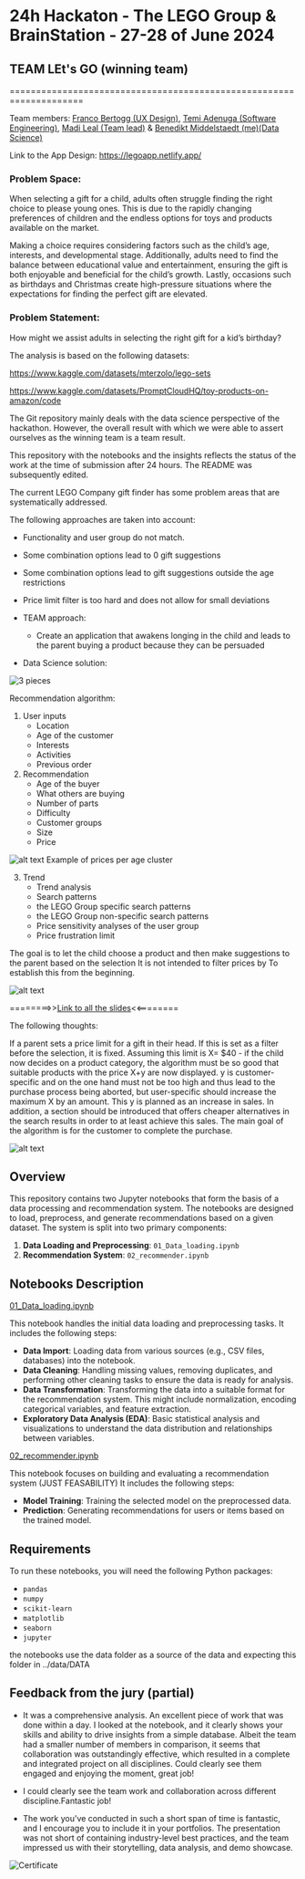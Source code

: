# 24h Hackaton - The LEGO Group & BrainStation - 27-28 of June 2024
## TEAM LEt's GO (winning team)
====================================================================

Team members: 
[Franco Bertogg (UX Design)](https://www.linkedin.com/in/franco-bertogg-gallardo/),
[Temi Adenuga (Software Engineering)](https://www.linkedin.com/in/temi-adenuga/),
[Madi Leal (Team lead)](https://www.linkedin.com/in/madelymleal/) &
[Benedikt Middelstaedt (me)(Data Science)](https://www.linkedin.com/in/benedikt-middelstaedt/)


Link to the App Design:
https://legoapp.netlify.app/

### Problem Space:

When selecting a gift for a child, adults often struggle finding the right choice to please young ones. This is due to the rapidly changing preferences of children and the endless options for toys and products available on the market.

Making a choice requires considering factors such as the child’s age, interests, and developmental stage. Additionally, adults need to find the balance between educational value and entertainment, ensuring the gift is both enjoyable and beneficial for the child’s growth. Lastly, occasions such as birthdays and Christmas create high-pressure situations where the expectations for finding the perfect gift are elevated.

### Problem Statement:
How might we assist adults in selecting the right gift for a kid’s birthday?


The analysis is based on the following datasets: 

https://www.kaggle.com/datasets/mterzolo/lego-sets

https://www.kaggle.com/datasets/PromptCloudHQ/toy-products-on-amazon/code

The Git repository mainly deals with the data science perspective of the hackathon. However, the overall result with which we were able to assert ourselves as the winning team is a team result. 

This repository with the notebooks and the insights reflects the status of the work at the time of submission after 24 hours. The README was subsequently edited.

The current LEGO Company gift finder has some problem areas that are
systematically addressed.

The following approaches are taken into account:

- Functionality and user group do not match.
- Some combination options lead to 0 gift suggestions
- Some combination options lead to gift suggestions outside the age restrictions
- Price limit filter is too hard and does not allow for small deviations

- TEAM approach:
    - Create an application that awakens longing in the child and leads to the parent buying a product because they can be persuaded

- Data Science solution:


![3 pieces](images/image.png)

Recommendation algorithm:
1. User inputs
    - Location
    - Age of the customer
    - Interests
    - Activities
    - Previous order
2. Recommendation
    - Age of the buyer
    - What others are buying
    - Number of parts
    - Difficulty
    - Customer groups
    - Size
    - Price

![alt text](images/image3.png)
Example of prices per age cluster


3. Trend
    - Trend analysis
    - Search patterns
    - the LEGO Group specific search patterns
    - the LEGO Group non-specific search patterns
    - Price sensitivity analyses of the user group
    - Price frustration limit

The goal is to let the child choose a product and then make suggestions to the parent based on the selection
It is not intended to filter prices by To establish this from the beginning.

![alt text](images/image2.png)


========>>[Link to all the slides](LEtsGO_presentation.pdf)<<========



The following thoughts:


If a parent sets a price limit for a gift in their head. If this is set as a filter before
the selection, it is fixed. Assuming this limit is X= $40 - if the child now decides on a product category,
the algorithm must be so good that suitable products with the price X+y are now displayed. y is customer-specific and on the one hand must not be too high and
thus lead to the purchase process being aborted, but user-specific should increase the maximum X by an amount. This y is planned as an increase in sales. In addition, a section should be introduced that offers cheaper alternatives in the search results in order to at least achieve this sales.
The main goal of the algorithm is for the customer to complete the purchase.

![alt text](images/image-1.png)

## Overview

This repository contains two Jupyter notebooks that form the basis of a data processing and recommendation system. The notebooks are designed to load, preprocess, and generate recommendations based on a given dataset. The system is split into two primary components:

1. **Data Loading and Preprocessing**: `01_Data_loading.ipynb`
2. **Recommendation System**: `02_recommender.ipynb`

## Notebooks Description

[01_Data_loading.ipynb](/01_Data_loading.ipynb)

This notebook handles the initial data loading and preprocessing tasks. It includes the following steps:

- **Data Import**: Loading data from various sources (e.g., CSV files, databases) into the notebook.
- **Data Cleaning**: Handling missing values, removing duplicates, and performing other cleaning tasks to ensure the data is ready for analysis.
- **Data Transformation**: Transforming the data into a suitable format for the recommendation system. This might include normalization, encoding categorical variables, and feature extraction.
- **Exploratory Data Analysis (EDA)**: Basic statistical analysis and visualizations to understand the data distribution and relationships between variables.

[02_recommender.ipynb](/02_recommender.ipynb)

This notebook focuses on building and evaluating a recommendation system (JUST FEASABILITY) It includes the following steps:


- **Model Training**: Training the selected model on the preprocessed data.
- **Prediction**: Generating recommendations for users or items based on the trained model.

## Requirements

To run these notebooks, you will need the following Python packages:

- `pandas`
- `numpy`
- `scikit-learn`
- `matplotlib`
- `seaborn`
- `jupyter`

the notebooks use the data folder as a source of the data and expecting this folder in ../data/DATA

## Feedback from the jury (partial)

- It was a comprehensive analysis. An excellent piece of work that was done within a day. I looked at the notebook, and it clearly shows your skills and ability to drive insights from a simple database.
Albeit the team had a smaller number of members in comparison, it seems that collaboration was outstandingly effective, which resulted in a complete and integrated project on all disciplines.
Could clearly see them engaged and enjoying the moment, great job!
- I could clearly see the team work and collaboration across different discipline.Fantastic job!

- The work you've conducted in such a short span of time is fantastic, and I encourage you to include it in your portfolios. The presentation was not short of containing industry-level best practices, and the team impressed us with their storytelling, data analysis, and demo showcase.

![Certificate](images/Hackathon_winner_certificate.jpg)

